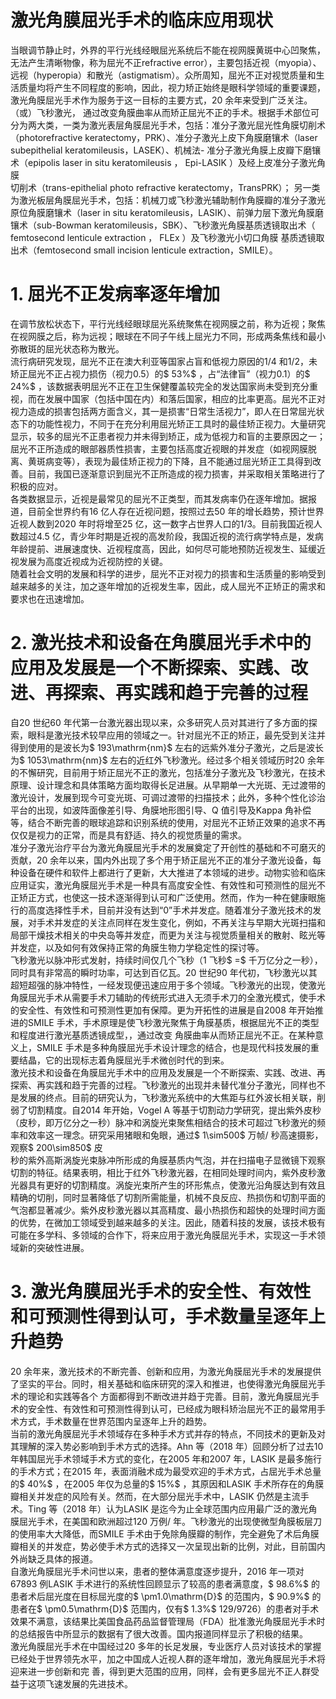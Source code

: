 # 激光角膜屈光手术的临床应用现状  
当眼调节静止时，外界的平行光线经眼屈光系统后不能在视网膜黄斑中心凹聚焦，无法产生清晰物像，称为屈光不正refractive error），主要包括近视（myopia）、远视（hyperopia）和散光（astigmatism）。众所周知，屈光不正对视觉质量和生活质量均将产生不同程度的影响，因此，视力矫正始终是眼科学领域的重要课题，激光角膜屈光手术作为服务于这一目标的主要方式，20 余年来受到广泛关注。  
（或）飞秒激光， 通过改变角膜曲率从而矫正屈光不正的手术。根据手术部位可分为两大类，一类为激光表层角膜屈光手术，包括：准分子激光屈光性角膜切削术（photorefractive keratectomy，PRK）、准分子激光上皮下角膜磨镶术（laser subepithelial keratomileusis，LASEK）、机械法- 准分子激光角膜上皮瓣下磨镶术（epipolis laser in situ keratomileusis ， Epi-LASIK ）及经上皮准分子激光角膜  
切削术（trans-epithelial photo refractive keratectomy，TransPRK）； 另一类为激光板层角膜屈光手术，包括：机械刀或飞秒激光辅助制作角膜瓣的准分子激光原位角膜磨镶术（laser in situ keratomileusis，LASIK）、前弹力层下激光角膜磨镶术（sub-Bowman keratomileusis，SBK）、飞秒激光角膜基质透镜取出术（ femtosecond lenticule extraction ， FLEx ）及飞秒激光小切口角膜 基质透镜取出术（femtosecond small incision lenticule extraction，SMILE）。  
# 1. 屈光不正发病率逐年增加  
在调节放松状态下，平行光线经眼球屈光系统聚焦在视网膜之前，称为近视；聚焦在视网膜之后，称为远视；眼球在不同子午线上屈光力不同，形成两条焦线和最小弥散斑的屈光状态称为散光。  
流行病研究发现，屈光不正在澳大利亚等国家占盲和低视力原因的1/4 和1/2，未矫正屈光不正占视力损伤（视力0.5）的$ 53\%$ ，占“法律盲”（视力0.1）的$ 24\%$ ，该数据表明屈光不正在卫生保健覆盖较完全的发达国家尚未受到充分重视，而在发展中国家（包括中国在内）和落后国家，相应的比率更高。屈光不正对视力造成的损害包括两方面含义，其一是损害“日常生活视力”，即人在日常屈光状态下的功能性视力，不同于在充分利用屈光矫正工具时的最佳矫正视力。大量研究显示，较多的屈光不正患者视力并未得到矫正，成为低视力和盲的主要原因之一；屈光不正所造成的眼部器质性损害，主要包括高度近视眼的并发症（如视网膜脱离、黄斑病变等），表现为最佳矫正视力的下降，且不能通过屈光矫正工具得到改善。目前，我国已逐渐意识到屈光不正所造成的视力损害，并采取相关策略进行了积极的应对。  
各类数据显示，近视是最常见的屈光不正类型，而其发病率仍在逐年增加。据报道，目前全世界约有16 亿人存在近视问题，按照过去50 年的增长趋势，预计世界近视人数到2020 年时将增至25 亿，这一数字占世界人口的1/3。目前我国近视人数超过4.5 亿，青少年时期是近视的高发阶段，我国近视的流行病学特点是，发病年龄提前、进展速度快、近视程度高，因此，如何尽可能地预防近视发生、延缓近视发展为高度近视成为近视防控的关键。  
随着社会文明的发展和科学的进步，屈光不正对视力的损害和生活质量的影响受到越来越多的关注，加之逐年增加的近视发生率，因此，成人屈光不正矫正的需求和要求也在迅速增加。  
# 2. 激光技术和设备在角膜屈光手术中的应用及发展是一个不断探索、实践、改进、再探索、再实践和趋于完善的过程  
自20 世纪60 年代第一台激光器出现以来，众多研究人员对其进行了多方面的探索，眼科是激光技术较早应用的领域之一。针对屈光不正的矫正，最先受到关注并得到使用的是波长为$ 193\mathrm{nm}$     左右的远紫外准分子激光，之后是波长为$ 1053\mathrm{nm}$     左右的近红外飞秒激光。经过多个相关领域历时20 余年的不懈研究，目前用于矫正屈光不正的激光，包括准分子激光及飞秒激光，在技术原理、设计理念和具体策略方面均取得长足进展。从早期单一大光斑、无过渡带的激光设计，发展到现今可变光斑、可调过渡带的扫描技术；此外，多种个性化诊治平台的出现，如波阵面像差引导、角膜地形图引导、Q 值引导及Kappa 角补偿等，结合不断完善的眼球追踪和识别系统的使用，对屈光不正矫正效果的追求不再仅仅是视力的正常，而是具有舒适、持久的视觉质量的需求。  
准分子激光治疗平台为激光角膜屈光手术的发展奠定了开创性的基础和不可磨灭的贡献，20 余年以来，国内外出现了多个用于矫正屈光不正的准分子激光设备，每种设备在硬件和软件上都进行了更新，大大推进了本领域的进步。动物实验和临床应用证实，激光角膜屈光手术是一种具有高度安全性、有效性和可预测性的屈光不正矫正方式，也使这一技术逐渐得到认可和广泛使用。然而，作为一种在健康眼施行的高度选择性手术，目前并没有达到“0”手术并发症。随着准分子激光技术的发展，对手术并发症的关注点同样在发生变化，例如，不再关注与早期大光斑扫描和局部干燥技术相关的中央岛等并发症，而更为关注与视觉质量相关的散射、眩光等并发症，以及如何有效保持正常的角膜生物力学稳定性的探讨等。  
飞秒激光以脉冲形式发射，持续时间仅几个飞秒（1 飞秒$ =$ 千万亿分之一秒），同时具有非常高的瞬时功率，可达到百亿瓦。20 世纪90 年代初，飞秒激光以其超短超强的脉冲特性，一经发现便迅速应用于多个领域。飞秒激光的出现，使激光角膜屈光手术从需要手术刀辅助的传统形式进入无须手术刀的全激光模式，使手术的安全性、有效性和可预测性更加有保障。更为开拓性的进展是自2008 年开始推进的SMILE 手术，手术原理是使飞秒激光聚焦于角膜基质，根据屈光不正的类型和程度进行激光基质透镜成型，，通过改变 角膜曲率从而矫正屈光不正。在某种意义上，SMILE 手术是多种角膜屈光手术设计理念的结合，也是现代科技发展的重要结晶，它的出现标志着角膜屈光手术微创时代的到来。  
激光技术和设备在角膜屈光手术中的应用及发展是一个不断探索、实践、改进、再探索、再实践和趋于完善的过程。飞秒激光的出现并未替代准分子激光，同样也不是发展的终点。目前的研究认为，飞秒激光系统中的大焦距与红外波长相关联，削弱了切割精度。自2014 年开始，Vogel A 等基于切割动力学研究，提出紫外皮秒（皮秒，即万亿分之一秒）脉冲和涡旋光束聚焦相结合的技术可超过飞秒激光的频率和效率这一理念。研究采用猪眼和兔眼，通过$ 1\sim500$  万帧/ 秒高速摄影，观察$ 200\sim850$ 皮  
秒的紫外高斯涡旋光束脉冲所形成的角膜基质内气泡，并在扫描电子显微镜下观察切割的特征。结果表明，相比于红外飞秒激光器，在相同处理时间内，紫外皮秒激光器具有更好的切割精度。涡旋光束所产生的环形焦点，使激光沿角膜达到有效且精确的切削，同时显著降低了切割所需能量，机械不良反应、热损伤和切割平面的气泡都显著减少。紫外皮秒激光器以其高精度、最小热损伤和超快的处理时间方面的优势，在微加工领域受到越来越多的关注。因此，随着科技的发展，该技术极有可能在多学科、多领域的合作下，将来应用于激光角膜屈光手术，实现这一手术领域新的突破性进展。  
# 3. 激光角膜屈光手术的安全性、有效性和可预测性得到认可，手术数量呈逐年上升趋势  
20 余年来，激光技术的不断完善、创新和应用，为激光角膜屈光手术的发展提供了坚实的平台。同时，相关基础和临床研究的深入和推进，也使得激光角膜屈光手术的理论和实践等各个 方面都得到不断改进并趋于完善。目前，激光角膜屈光手术的安全性、有效性和可预测性得到认可，已经成为眼科矫治屈光不正的最常用手术方式，手术数量在世界范围内呈逐年上升的趋势。  
当前的激光角膜屈光手术领域存在多种手术方式并存的特点，不同技术的更新及对其理解的深入势必影响到手术方式的选择。Ahn 等（2018 年）回顾分析了过去10 年韩国屈光手术领域手术方式的变化，在2005 年和2007 年，LASIK 是最多施行的手术方式；在2015 年，表面消融术成为最受欢迎的手术方式，占屈光手术总量的$ 40\%$ ，在2005 年仅为总量的$ 15\%$ ，其原因和LASIK 手术所存在的角膜瓣相关并发症的风险有关。然而，在大部分屈光手术中，LASIK 仍然是主流手术。Ting 等（2018 年）认为LASIK 是迄今为止全球范围内应用最广泛的激光角膜屈光手术，在美国和欧洲超过120 万例/ 年。飞秒激光的出现使微型角膜板层刀的使用率大大降低，而SMILE 手术由于免除角膜瓣的制作，完全避免了术后角膜瓣相关的并发症，势必使手术方式的选择又一次呈现出新的比例，对此，目前国内外尚缺乏具体的报道。  
自激光角膜屈光手术问世以来，患者的整体满意度逐步提升，2016 年一项对67893 例LASIK 手术进行的系统性回顾显示了较高的患者满意度，$ 98.6\%$  的患者术后屈光度在目标屈光度的$ \pm1.0\mathrm{D}$     的范围内，$ 90.9\%$  的患者在$ \pm0.5\mathrm{D}$     范围内，仅有$ 1.3\%$ 129/9726）的患者对手术效果不满意，该结果比美国食品药品监督管理局（FDA）批准激光角膜屈光手术时的总结报告中所显示的数据有了很大改善。国内报道同样显示了积极的结果。  
激光角膜屈光手术在中国经过20 多年的长足发展，专业医疗人员对该技术的掌握已经处于世界领先水平，加之中国成人近视人群的逐年增加，激光角膜屈光手术将迎来进一步创新和完 善，得到更大范围的应用，同样，会有更多屈光不正人群受益于这项飞速发展的先进技术。  